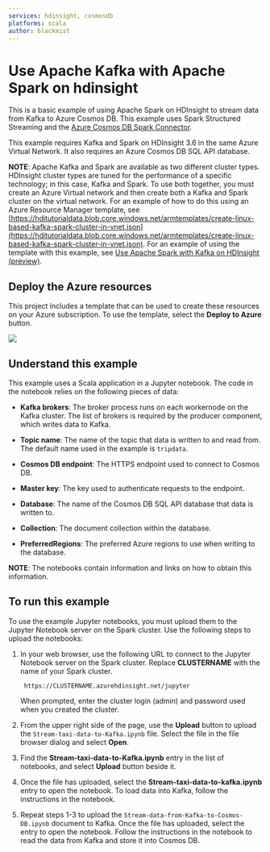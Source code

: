 ```yaml
---
services: hdinsight, cosmosdb
platforms: scala
author: blackmist
---
```


# Use Apache Kafka with Apache Spark on hdinsight

This is a basic example of using Apache Spark on HDInsight to stream data from Kafka to Azure Cosmos DB. This example uses Spark Structured Streaming and the [Azure Cosmos DB Spark Connector](https://github.com/Azure/azure-cosmosdb-spark). 

This example requires Kafka and Spark on HDInsight 3.6 in the same Azure Virtual Network. It also requires an Azure Cosmos DB SQL API database.

__NOTE__: Apache Kafka and Spark are available as two different cluster types. HDInsight cluster types are tuned for the performance of a specific technology; in this case, Kafka and Spark. To use both together, you must create an Azure Virtual network and then create both a Kafka and Spark cluster on the virtual network. For an example of how to do this using an Azure Resource Manager template, see [https://hditutorialdata.blob.core.windows.net/armtemplates/create-linux-based-kafka-spark-cluster-in-vnet.json](https://hditutorialdata.blob.core.windows.net/armtemplates/create-linux-based-kafka-spark-cluster-in-vnet.json). For an example of using the template with this example, see [Use Apache Spark with Kafka on HDInsight (preview)](https://docs.microsoft.com/azure/hdinsight/hdinsight-apache-spark-with-kafka).

## Deploy the Azure resources

This project includes a template that can be used to create these resources on your Azure subscription. To use the template, select the __Deploy to Azure__ button.

<a href="https://portal.azure.com/#create/Microsoft.Template/uri/https%3A%2F%2Fraw.githubusercontent.com%2Fazure-samples%2Fhdinsight-spark-scala-kafka-cosmosdb%2Fmaster%2Fresources%2Fcreate-linux-based-kafka-spark-cosmos-db.json" target="_blank">
    <img src="http://azuredeploy.net/deploybutton.png"/>
</a>

## Understand this example

This example uses a Scala application in a Jupyter notebook. The code in the notebook relies on the following pieces of data:

* __Kafka brokers__: The broker process runs on each workernode on the Kafka cluster. The list of brokers is required by the producer component, which writes data to Kafka.

* __Topic name__: The name of the topic that data is written to and read from. The default name used in the example is `tripdata`.

* __Cosmos DB endpoint__: The HTTPS endpoint used to connect to Cosmos DB.

* __Master key__: The key used to authenticate requests to the endpoint.

* __Database__: The name of the Cosmos DB SQL API database that data is written to.

* __Collection__: The document collection within the database.

* __PreferredRegions__: The preferred Azure regions to use when writing to the database.

__NOTE__: The notebooks contain information and links on how to obtain this information.

## To run this example

To use the example Jupyter notebooks, you must upload them to the Jupyter Notebook server on the Spark cluster. Use the following steps to upload the notebooks:

1. In your web browser, use the following URL to connect to the Jupyter Notebook server on the Spark cluster. Replace __CLUSTERNAME__ with the name of your Spark cluster.

        https://CLUSTERNAME.azurehdinsight.net/jupyter

    When prompted, enter the cluster login (admin) and password used when you created the cluster.

2. From the upper right side of the page, use the __Upload__ button to upload the `Stream-taxi-data-to-Kafka.ipynb` file. Select the file in the file browser dialog and select __Open__. 

3. Find the __Stream-taxi-data-to-Kafka.ipynb__ entry in the list of notebooks, and select __Upload__ button beside it.

4. Once the file has uploaded, select the __Stream-taxi-data-to-kafka.ipynb__ entry to open the notebook. To load data into Kafka, follow the instructions in the notebook.

5. Repeat steps 1-3 to upload the `Stream-data-from-Kafka-to-Cosmos-DB.ipynb` document to Kafka. Once the file has uploaded, select the entry to open the notebook. Follow the instructions in the notebook to read the data from Kafka and store it into Cosmos DB.